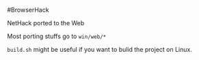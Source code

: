 #BrowserHack

NetHack ported to the Web

Most porting stuffs go to `win/web/*`

`build.sh` might be useful if you want to bulid the project on Linux.
